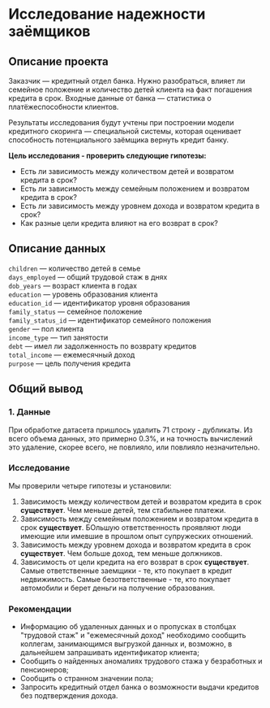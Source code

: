 # Исследование надежности заёмщиков
## Описание проекта

Заказчик — кредитный отдел банка. Нужно разобраться, влияет ли семейное положение и количество детей клиента на факт погашения кредита в срок. Входные данные от банка — статистика о платёжеспособности клиентов.

Результаты исследования будут учтены при построении модели кредитного скоринга — специальной системы, которая оценивает способность потенциального заёмщика вернуть кредит банку.

**Цель исследования - проверить следующие гипотезы:**
- Есть ли зависимость между количеством детей и возвратом кредита в срок?
- Есть ли зависимость между семейным положением и возвратом кредита в срок?
- Есть ли зависимость между уровнем дохода и возвратом кредита в срок?
- Как разные цели кредита влияют на его возврат в срок?

## Описание данных

`children` — количество детей в семье  
`days_employed` — общий трудовой стаж в днях  
`dob_years` — возраст клиента в годах  
`education` — уровень образования клиента  
`education_id` — идентификатор уровня образования  
`family_status` — семейное положение  
`family_status_id` — идентификатор семейного положения  
`gender` — пол клиента  
`income_type` — тип занятости  
`debt` — имел ли задолженность по возврату кредитов  
`total_income` — ежемесячный доход  
`purpose` — цель получения кредита

## Общий вывод
### 1. Данные
При обработке датасета пришлось удалить 71 строку - дубликаты. Из всего объема данных, это примерно 0.3%, и на точность вычислений это удаление, скорее всего, не повлияло, или повлияло незначительно.
### Исследование
Мы проверили четыре гипотезы и установили:
    
1. Зависимость между количеством детей и возвратом кредита в срок **существует**. Чем меньше детей, тем стабильнее платежи.
2. Зависимость между семейным положением и возвратом кредита в срок **существует**. БОльшую ответственность проявляют люди имеющие или имевшие в прошлом опыт супружеских отношений. 
3. Зависимость между уровнем дохода и возвратом кредита в срок **существует**. Чем больше доход, тем меньше должников.
4. Зависимость от цели кредита на его возврат в срок **существует**. Самые ответственные заемщики - те, кто покупает в кредит недвижимость. Самые безответственные - те, кто покупает автомобили и берет деньги на получение образования. 
### Рекомендации
- Информацию об удаленных данных и о пропусках в столбцах "трудовой стаж" и "ежемесячный доход" необходимо сообщить коллегам, занимающимся выгрузкой данных и, возможно, в дальнейшем запрашивать идентификатор клиента;
- Сообщить о найденных аномалиях трудового стажа у безработных и пенсионеров;
- Сообщить о странном значении пола;
- Запросить кредитный отдел банка о возможности выдачи кредитов без подтверждения дохода.